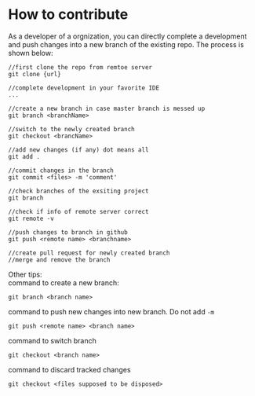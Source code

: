 # How to contribute
As a developer of a orgnization, you can directly complete a development and push changes into a new branch of the existing repo. The process is shown below:

```
//first clone the repo from remtoe server
git clone {url}

//complete development in your favorite IDE
...

//create a new branch in case master branch is messed up
git branch <branchName>

//switch to the newly created branch
git checkout <brancName>

//add new changes (if any) dot means all
git add .            

//commit changes in the branch
git commit <files> -m 'comment' 

//check branches of the exsiting project
git branch          

//check if info of remote server correct
git remote -v

//push changes to branch in github
git push <remote name> <branchname>

//create pull request for newly created branch
//merge and remove the branch
```

Other tips:  
command to create a new branch:  
```
git branch <branch name>
```
command to push new changes into new branch. Do not add `-m` 
```
git push <remote name> <branch name>
```
command to switch branch
```
git checkout <branch name>
```
command to discard tracked changes
```
git checkout <files supposed to be disposed>
```
